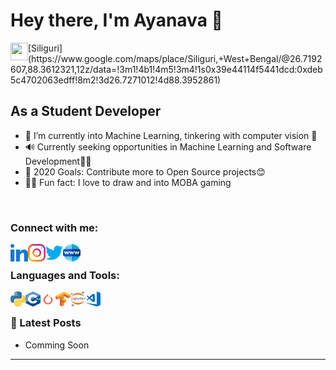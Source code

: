 # Hey there, I'm Ayanava  👋                    
<img src="https://img.icons8.com/bubbles/50/000000/worldwide-location.png" align="left" height="28" width="28" >
[Siliguri](https://www.google.com/maps/place/Siliguri,+West+Bengal/@26.7192607,88.3612321,12z/data=!3m1!4b1!4m5!3m4!1s0x39e44114f5441dcd:0xdeb5c4702063edff!8m2!3d26.7271012!4d88.3952861)



## As a Student Developer
- 🌱 I’m currently into Machine Learning, tinkering with computer vision 👀
- 🔊 Currently seeking opportunities in Machine Learning and Software Development🐱‍👤
- 🥅 2020 Goals: Contribute more to Open Source projects😊
- 🐱‍🏍 Fun fact: I love to draw and into MOBA gaming
<br />

### Connect with me:
<a href="https://www.linkedin.com/in/ayanava-dutta-972617168/"><img src="https://github.com/ayanava-99/ayanava-99/blob/master/assets/ico/031-linkedin.png" align="left" height="28" width="28" ></a>

<a href="https://www.instagram.com/ayanava_99/"><img src="https://github.com/ayanava-99/ayanava-99/blob/master/assets/ico/034-instagram.png" align="left" height="28" width="28" ></a>

<a href="https://twitter.com/dutta_ayanava"><img src="https://github.com/ayanava-99/ayanava-99/blob/master/assets/ico/013-twitter-1.png" align="left" height="28" width="28" ></a>

<a href="https://ayanava1999.wixsite.com/portfolio"><img src="https://github.com/ayanava-99/ayanava-99/blob/master/assets/ico/www.png" align="left" height="28" width="28" ></a>

<br />

### Languages and Tools:

<a href="https://www.python.org/"><img src="https://github.com/ayanava-99/ayanava-99/blob/master/assets/ico/600px-Python-logo-notext.svg.png" align="left" height="24" width="24" ></a>

<a href="http://www.cplusplus.com/"><img src="https://github.com/ayanava-99/ayanava-99/blob/master/assets/ico/cpp_logo.png" align="left" height="24" width="24" ></a>

<a href="https://pytorch.org/"><img src="https://github.com/ayanava-99/ayanava-99/blob/master/assets/ico/pytorch-logo.png" align="left" height="24" width="24" ></a>

<a href="https://www.tensorflow.org/"><img src="https://github.com/ayanava-99/ayanava-99/blob/master/assets/ico/Tensorflow_logo.svg.png" align="left" height="24" width="24" ></a>

<a href="https://jupyter.org/"><img src="https://github.com/ayanava-99/ayanava-99/blob/master/assets/ico/518px-Jupyter_logo.svg.png" align="left" height="24" width="24" ></a>

<a href="https://code.visualstudio.com/"><img src="https://github.com/ayanava-99/ayanava-99/blob/master/assets/ico/visual-studio-code-logo-284BC24C39-seeklogo.com.png" align="left" height="24" width="24" ></a>

<br />


### 📕 Latest Posts
<!-- BLOG-POST-LIST:START -->
- Comming Soon
<!-- BLOG-POST-LIST:END -->

---



